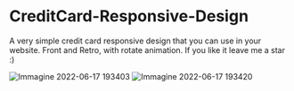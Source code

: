 # CreditCard-Responsive-Design
A very simple credit card responsive design that you can use in your website.
Front and Retro, with rotate animation.
If you like it leave me a star :)


![Immagine 2022-06-17 193403](https://user-images.githubusercontent.com/105174739/174349559-b1187572-6b64-4988-a2c2-5313fcc7aea7.png)
![Immagine 2022-06-17 193420](https://user-images.githubusercontent.com/105174739/174349570-ec4d3bac-1c6d-4424-a893-019880a69979.png)
